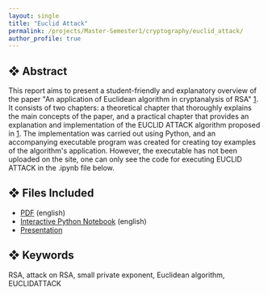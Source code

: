 ```yaml
---
layout: single
title: "Euclid Attack"
permalink: /projects/Master-Semester1/cryptography/euclid_attack/
author_profile: true
---
```


## ❖ Abstract

This report aims to present a student-friendly and explanatory overview of the paper "An application of Euclidean algorithm in cryptanalysis of RSA" [1](https://eprint.iacr.org/2019/283). It consists of two chapters: a theoretical chapter that thoroughly explains the main concepts of the paper, and a practical chapter that provides an explanation and implementation of the EUCLID ATTACK algorithm proposed in [1](https://eprint.iacr.org/2019/283). The implementation was carried out using Python, and an accompanying executable program was created for creating toy examples of the algorithm's application. However, the executable has not been uploaded on the site, one can only see the code for executing EUCLID ATTACK in the .ipynb file below. 


## ❖ Files Included

- [PDF](euclid_attack_theory.pdf) (english)
- [Interactive Python Notebook](https://github.com/florias-papadopoulos/florias-papadopoulos.github.io/blob/master/_pages/projects/Master-Semester1/cryptography/euclid_attack_script.ipynb) (english)
- [Presentation](euclid_attack_presentation.pptx)

## ❖ Keywords

RSA, attack on RSA, small private exponent, Euclidean algorithm, EUCLIDATTACK
